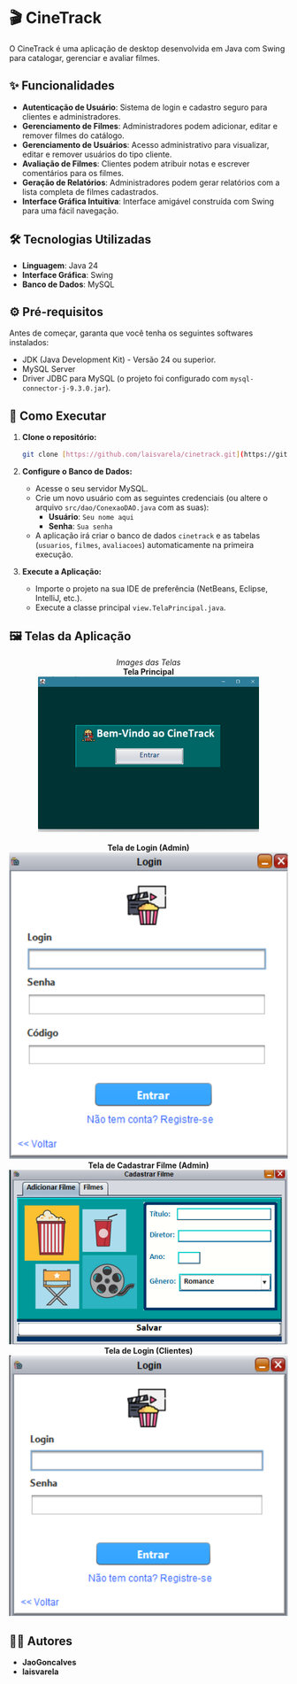 # 🎬 CineTrack

O CineTrack é uma aplicação de desktop desenvolvida em Java com Swing para catalogar, gerenciar e avaliar filmes.

## ✨ Funcionalidades

* **Autenticação de Usuário**: Sistema de login e cadastro seguro para clientes e administradores.
* **Gerenciamento de Filmes**: Administradores podem adicionar, editar e remover filmes do catálogo.
* **Gerenciamento de Usuários**: Acesso administrativo para visualizar, editar e remover usuários do tipo cliente.
* **Avaliação de Filmes**: Clientes podem atribuir notas e escrever comentários para os filmes.
* **Geração de Relatórios**: Administradores podem gerar relatórios com a lista completa de filmes cadastrados.
* **Interface Gráfica Intuitiva**: Interface amigável construída com Swing para uma fácil navegação.

## 🛠️ Tecnologias Utilizadas

* **Linguagem**: Java 24
* **Interface Gráfica**: Swing
* **Banco de Dados**: MySQL

## ⚙️ Pré-requisitos

Antes de começar, garanta que você tenha os seguintes softwares instalados:

* JDK (Java Development Kit) - Versão 24 ou superior.
* MySQL Server
* Driver JDBC para MySQL (o projeto foi configurado com `mysql-connector-j-9.3.0.jar`).

## 🚀 Como Executar

1.  **Clone o repositório:**
    ```bash
    git clone [https://github.com/laisvarela/cinetrack.git](https://github.com/laisvarela/cinetrack.git)
    ```
2.  **Configure o Banco de Dados:**
    * Acesse o seu servidor MySQL.
    * Crie um novo usuário com as seguintes credenciais (ou altere o arquivo `src/dao/ConexaoDAO.java` com as suas):
        * **Usuário**: `Seu nome aqui`
        * **Senha**: `Sua senha`
    * A aplicação irá criar o banco de dados `cinetrack` e as tabelas (`usuarios`, `filmes`, `avaliacoes`) automaticamente na primeira execução.

3.  **Execute a Aplicação:**
    * Importe o projeto na sua IDE de preferência (NetBeans, Eclipse, IntelliJ, etc.).
    * Execute a classe principal `view.TelaPrincipal.java`.

## 🖼️ Telas da Aplicação

<p align="center">
  <i>Images das Telas</i>
  <br>
  <strong>Tela Principal</strong><br>
  <img src="./img/TelaPrincipal.png" width="400">
  <br><br>
  <strong>Tela de Login (Admin)</strong><br>
  <img src="./img/TelaLoginADM.png" width="600">
  <strong>Tela de Cadastrar Filme (Admin)</strong><br>
  <img src="./img/TelaCadastrarFilme.png" width="600">
  <strong>Tela de Login (Clientes)</strong><br>
  <img src="./img/TelaLoginCliente.png" width="600">
</p>

## 👩‍💻 Autores

* **JaoGoncalves**
* **laisvarela**

